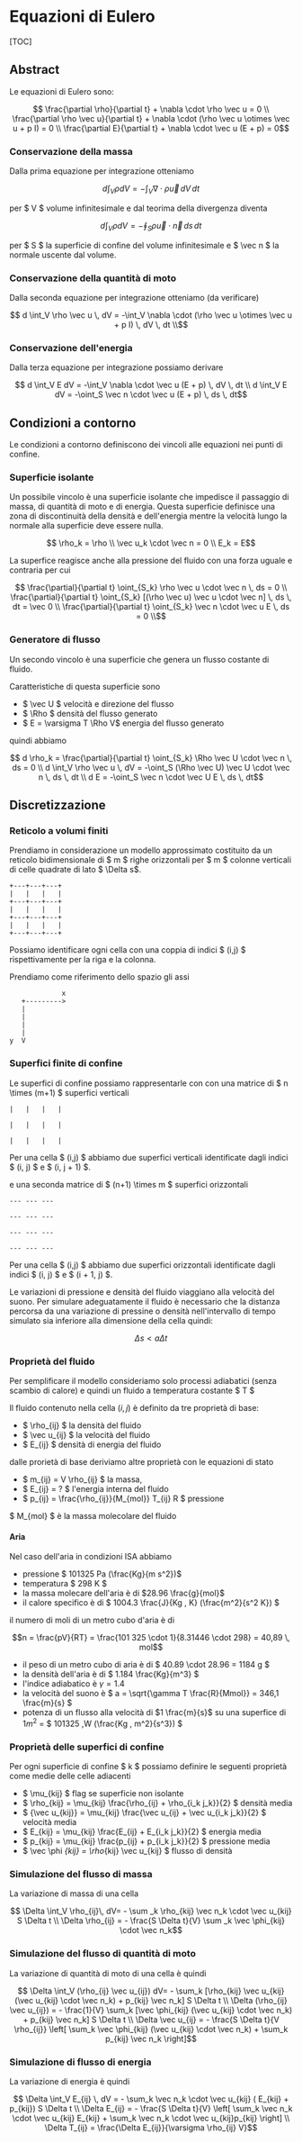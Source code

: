 # Equazioni di Eulero

[TOC]

## Abstract

Le equazioni di Eulero sono:

```math
    \frac{\partial \rho}{\partial t} + \nabla \cdot \rho \vec u = 0 \\
    \frac{\partial \rho \vec u}{\partial t} + \nabla \cdot (\rho \vec u \otimes \vec u + p I) = 0 \\
    \frac{\partial E}{\partial t} + \nabla \cdot \vec u (E + p) = 0
```

### Conservazione della massa

Dalla prima equazione per integrazione otteniamo

```math
    d  \int_V \rho dV = - \int_V \nabla \cdot \rho \vec u \, dV \, dt
```

per $ V $ volume infinitesimale e dal teorima della divergenza diventa

```math
    d \int_V \rho dV = -\oint_S \rho \vec u \cdot \vec n \, ds \, dt
```

per $ S $ la superficie di confine del volume infinitesimale e $ \vec n $ la normale uscente dal volume.

### Conservazione della quantità di moto

Dalla seconda equazione per integrazione otteniamo (da verificare)

```math
    d \int_V \rho \vec u \, dV = -\int_V \nabla \cdot (\rho \vec u \otimes \vec u + p I) \, dV \, dt \\
```

### Conservazione dell'energia

Dalla terza equazione per integrazione possiamo derivare

```math
    d \int_V E dV = -\int_V \nabla \cdot \vec u (E + p) \, dV \, dt \\
    d \int_V E dV = -\oint_S  \vec n \cdot \vec u (E + p) \, ds \, dt
```

## Condizioni a contorno

Le condizioni a contorno definiscono dei vincoli alle equazioni nei punti di confine.

### Superficie isolante

Un possibile vincolo è una superficie isolante che impedisce il passaggio di massa, di quantità di moto e di energia.
Questa superficie definisce una zona di discontinuità della densità e dell'energia mentre la velocità lungo la normale alla superficie deve essere nulla.

```math
    \rho_k =  \rho \\
    \vec u_k \cdot \vec n = 0 \\
    E_k = E
```

La superfice reagisce anche alla pressione del fluido con una forza uguale e contraria per cui

```math
    \frac{\partial}{\partial t} \oint_{S_k} \rho \vec u \cdot \vec n \, ds = 0 \\
    \frac{\partial}{\partial t} \oint_{S_k} [(\rho \vec u) \vec u \cdot \vec n] \, ds \, dt = \vec 0 \\
    \frac{\partial}{\partial t} \oint_{S_k} \vec n \cdot \vec u E \, ds = 0 \\
```

### Generatore di flusso

Un secondo vincolo è una superficie che genera un flusso costante di fluido.

Caratteristiche di questa superficie sono

- $ \vec U $ velocità e direzione del flusso
- $ \Rho $ densità del flusso generato
- $ E = \varsigma T \Rho V$ energia del flusso generato

quindi abbiamo

```math
    d \rho_k = \frac{\partial}{\partial t} \oint_{S_k} \Rho \vec U \cdot \vec n \, ds = 0 \\
    d \int_V \rho \vec u \, dV = -\oint_S (\Rho \vec U) \vec U \cdot \vec n \, ds \, dt \\
    d E = -\oint_S  \vec n \cdot \vec U E \, ds \, dt
```

## Discretizzazione

### Reticolo a volumi finiti

Prendiamo in considerazione un modello approssimato costituito da un reticolo bidimensionale di $ m $ righe orizzontali per $ m $ colonne verticali di celle quadrate di lato $ \Delta s$.

```text
+---+---+---+
|   |   |   |
+---+---+---+
|   |   |   |
+---+---+---+
|   |   |   |
+---+---+---+
```

Possiamo identificare ogni cella con una coppia di indici $ (i,j) $ rispettivamente per la riga e la colonna.

Prendiamo come riferimento dello spazio gli assi

```text
             x
   +--------->
   |
   |
   |
   |
y  V
```

### Superfici finite di confine

Le superfici di confine possiamo rappresentarle con con una matrice di $ n \times (m+1) $ superfici verticali

```text
|   |   |   |

|   |   |   |

|   |   |   |
```

Per una cella $ (i,j) $ abbiamo due superfici verticali identificate dagli indici $ (i, j) $ e $ (i, j + 1) $.

e una seconda matrice di $ (n+1) \times m $ superfici orizzontali

```text
--- --- ---

--- --- ---

--- --- ---

--- --- ---
```

Per una cella $ (i,j) $ abbiamo due superfici orizzontali identificate dagli indici $ (i, j) $ e $ (i + 1, j) $.

Le variazioni di pressione e densità del fluido viaggiano alla velocità del suono. Per simulare adeguatamente il fluido è necessario che la distanza percorsa da una variazione di pressine o densità nell'intervallo di tempo simulato sia inferiore alla dimensione della cella quindi:

```math
    \Delta s < a \Delta t
```


### Proprietà del fluido

Per semplificare il modello consideriamo solo processi adiabatici (senza scambio di calore) e quindi un fluido a temperatura costante $ T $

Il fluido contenuto nella cella $(i, j)$ è definito da tre proprietà di base:

- $ \rho_{ij} $ la densità del fluido
- $ \vec u_{ij} $ la velocità del fluido
- $ E_{ij} $ densità di energia del fluido

dalle prorietà di base deriviamo altre proprietà con le equazioni di stato

- $ m_{ij} = V \rho_{ij} $ la massa,
- $ E_{ij} = ? $ l'energia interna del fluido
- $ p_{ij} = \frac{\rho_{ij}}{M_{mol}} T_{ij} R $ pressione

$ M_{mol} $ è la massa molecolare del fluido

#### Aria

Nel caso dell'aria in condizioni ISA abbiamo

- pressione $ 101325 Pa (\frac{Kg}{m s^2})$
- temperatura $ 298 K $
- la massa molecare dell'aria è di $28.96 \frac{g}{mol}$
- il calore specifico è di $ 1004.3 \frac{J}{Kg \, K} (\frac{m^2}{s^2 K}) $

il numero di moli di un metro cubo d'aria è di

```math
n = \frac{pV}{RT} = \frac{101 325 \cdot 1}{8.31446 \cdot 298} = 40,89 \, mol
```

- il peso di un metro cubo di aria è di $ 40.89 \cdot 28.96 = 1184 g $
- la densità dell'aria è di $ 1.184 \frac{Kg}{m^3} $
- l'indice adiabatico è $\gamma = 1.4$
- la velocità del suono è $ a = \sqrt{\gamma T \frac{R}{Mmol}} = 346,1 \frac{m}{s} $
- potenza di un flusso alla velocità di $1 \frac{m}{s}$ su una superfice di $1 m^2$ =  $ 101325 \,W (\frac{Kg \, m^2}{s^3}) $


### Proprietà delle superfici di confine

Per ogni superficie di confine $ k $ possiamo definire le seguenti proprietà come medie delle celle adiacenti

- $ \mu_{kij} $ flag se superficie non isolante
- $ \rho_{kij} = \mu_{kij} \frac{\rho_{ij} + \rho_{i_k j_k}}{2} $ densità media
- $ {\vec u_{kij}} = \mu_{kij} \frac{\vec u_{ij}  + \vec u_{i_k j_k}}{2} $ velocità media
- $ E_{kij} = \mu_{kij} \frac{E_{ij} + E_{i_k j_k}}{2} $ energia media
- $ p_{kij} = \mu_{kij} \frac{p_{ij} + p_{i_k j_k}}{2} $ pressione media
- $ \vec \phi _{kij} = \rho_{kij} \vec u_{kij} $ flusso di densità

### Simulazione del flusso di massa

La variazione di massa di una cella

```math
    \Delta \int_V \rho_{ij}\, dV= - \sum _k \rho_{kij} \vec n_k \cdot \vec u_{kij} S \Delta t \\
    \Delta \rho_{ij} = - \frac{S \Delta t}{V} \sum _k \vec \phi_{kij} \cdot \vec n_k
```

### Simulazione del flusso di quantità di moto

La variazione di quantità di moto di una cella è quindi

```math
    \Delta \int_V (\rho_{ij} \vec u_{ij}) dV= - \sum_k [\rho_{kij} \vec u_{kij} (\vec u_{kij} \cdot \vec n_k) + p_{kij} \vec n_k] S \Delta t \\
    \Delta (\rho_{ij} \vec u_{ij}) = - \frac{1}{V} \sum_k [\vec \phi_{kij} (\vec u_{kij} \cdot \vec n_k) + p_{kij} \vec n_k] S \Delta t \\
    \Delta \vec u_{ij} = - \frac{S \Delta t}{V \rho_{ij}}
    \left[
        \sum_k \vec \phi_{kij} (\vec u_{kij} \cdot \vec n_k)
        + \sum_k p_{kij} \vec n_k
    \right]
```

### Simulazione di flusso di energia

La variazione di energia è quindi

```math
    \Delta \int_V  E_{ij} \, dV = - \sum_k \vec n_k \cdot \vec u_{kij} ( E_{kij} + p_{kij}) S \Delta t \\
    \Delta E_{ij} = - \frac{S \Delta t}{V}
    \left[
        \sum_k \vec n_k \cdot \vec u_{kij} E_{kij} + \sum_k \vec n_k \cdot \vec u_{kij}p_{kij}
    \right] \\
    \Delta T_{ij} = \frac{\Delta E_{ij}}{\varsigma \rho_{ij} V}
```
